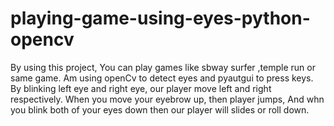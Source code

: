 # playing-game-using-eyes-python-opencv
By using this project, You can play games like sbway surfer ,temple run or same game.
Am using openCv to detect eyes and pyautgui to press keys.
By blinking left eye and right eye, our player move left and right respectively. 
When you move your eyebrow up, then player jumps, And whn you blink both of your eyes down then our player will slides or roll down.
